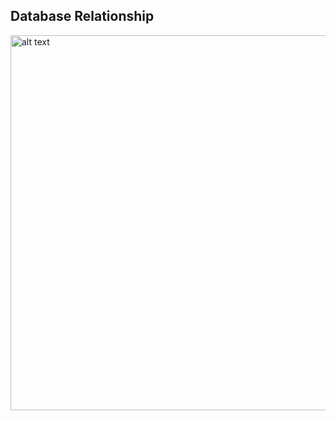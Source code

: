 ## Database Relationship
<img src="https://raw.githubusercontent.com/ln0rd/moon/master/docs/database-uml.png" alt="alt text" width="600">

